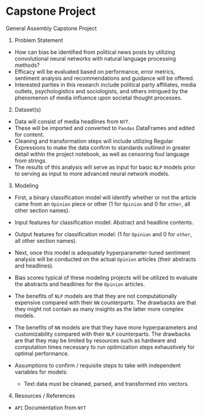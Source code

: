 # Capstone Project
General Assembly Capstone Project

1. Problem Statement
- How can bias be identified from political news posts by utilizing convolutional neural networks with natural language processing methods? 
- Efficacy will be evaluated based on performance, error metrics, sentiment analysis and recommendations and guidance will be offered. 
- Interested parties in this research include political party affiliates, media outlets, psychologistics and sociologists, and others intrigued by the phenomenon of media influence upon societal thought processes. 

2. Dataset(s)
- Data will consist of media headlines from `NYT`.
- These will be imported and converted to `Pandas` DataFrames and edited for content. 
- Cleaning and transformation steps will include utilizing Regular Expressions to make the data confirm to standards outlined in greater detail within the project notebook, as well as censoring foul language from strings. 
- The results of this analysis will serve as input for basic `NLP` models prior to serving as input to more advanced neural network models.

3. Modeling

- First, a binary classification model will identify whether or not the article came from an `Opinion` piece or other (1 for `Opinion` and 0 for `other`, all other section names).

- Input features for classification model: Abstract and headline contents.
- Output features for classification model: (1 for `Opinion` and 0 for `other`, all other section names).
- Next, once this model is adequately hyperparameter-tuned sentiment analysis will be conducted on the actual `Opinion` articles (their abstracts and headlines).
  
- Bias scores typical of these modeling projects will be utilized to evaluate the abstracts and headlines for the `Opinion` articles.

- The benefits of `NLP` models are that they are not computationally expensive compared with their `NN` counterparts. The drawbacks are that they might not contain as many insights as the latter more complex models.
- The benefits of `NN` models are that they have more hyperparameters and customizability compared with their `NLP` counterparts. The drawbacks are that they may be limited by resources such as hardware and computation times necessary to run optimization steps exhaustively for optimal performance. 
- Assumptions to confirm / requisite steps to take with independent variables for models:
  - Text data must be cleaned, parsed, and transformed into vectors.

4. Resources / References
- `API` Documentation from `NYT`
